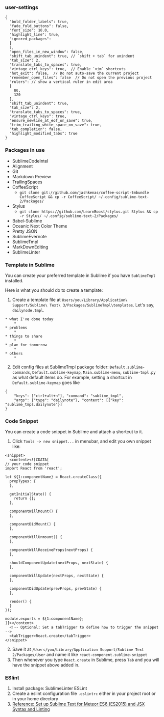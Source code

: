 ### user-settings
```
{
  "bold_folder_labels": true,
  "fade_fold_buttons": false,
  "font_size": 10.0,
  "highlight_line": true,
  "ignored_packages":
  [
  ],
  "open_files_in_new_window": false,
  "shift_tab_unindent": true, // `shift + tab` for unindent
  "tab_size": 2,
  "translate_tabs_to_spaces": true,
  "vintage_ctrl_keys": true,  // Enable `vim` shortcuts
  "hot_exit": false,  // Do not auto-save the current project
  "remember_open_files": false  // Do not open the previous project
  "rulers": // show a vertical ruler in edit area
  [
    80,
    120
  ],
  "shift_tab_unindent": true,
  "tab_size": 2,
  "translate_tabs_to_spaces": true,
  "vintage_ctrl_keys": true,
  "ensure_newline_at_eof_on_save": true,
  "trim_trailing_white_space_on_save": true,
  "tab_completion": false,
  "highlight_modified_tabs": true
}
```

### Packages in use
- SublimeCodeIntel
- Alignment
- Git
- Markdown Preview
- TrailingSpaces
- CoffeeScript
  - `git clone git://github.com/jashkenas/coffee-script-tmbundle CoffeeScript && cp -r CoffeeScript/ ~/.config/sublime-text-2/Packages/`
- Stylus
  - `git clone https://github.com/LearnBoost/stylus.git Stylus && cp -r Stylus/ ~/.config/sublime-text-2/Packages/`
- Babel-Sublime
- Oceanic Next Color Theme
- Pretty JSON
- SublimeEvernote
- SublimeTmpl
- MarkDownEditing
- SublimeLinter

### Template in Sublime
You can create your preferred template in Sublime if you have `SublimeTmpl` installed.

Here is what you should do to create a template:
1. Create a template file at `Users/you/Library/Application\ Support/Sublime\ Text\ 3/Packages/SublimeTmpl\templates`. Let's say, `dailynode.tmpl`.
```
* what I've done today
    *
* problems
    *
* things to share
    *
* plan for tomorrow
    *
* others
    *
```
2. Edit config files at SublimeTmpl package folder: `Default.sublime-commands`, `Default.sublime-keymap`, `Main.sublime-menu`, `sublime-tmpl.py` as what default items do. For example, setting a shortcut in `Default.sublime-keymap` goes like
```
{
    "keys": ["ctrl+alt+n"], "command": "sublime_tmpl",
    "args": {"type": "dailynote"}, "context": [{"key": "sublime_tmpl.dailynote"}]
}
```

### Code Snippet
You can create a code snippet in Sublime and attach a shortcut to it.

1. Click `Tools -> new snippet...` in menubar, and edit you own snippet like:
```
<snippet>
  <content><![CDATA[
// your code snippet
import React from 'react';

let ${1:componentName} = React.createClass({
  propTypes: {
  },

  getInitialState() {
    return {};
  },

  componentWillMount() {
  },

  componentDidMount() {
  },

  componentWillUnmount() {
  },

  componentWillReceiveProps(nextProps) {
  },

  shouldComponentUpdate(nextProps, nextState) {
  },

  componentWillUpdate(nextProps, nextState) {
  },

  componentDidUpdate(prevProps, prevState) {
  },

  render() {
  }
});

module.exports = ${1:componentName};
]]></content>
  <!-- Optional: Set a tabTrigger to define how to trigger the snippet -->
  <tabTrigger>React.create</tabTrigger>
</snippet>
```
2. Save it at `/Users/you/Library/Application Support/Sublime Text 2/Packages/User` and name it like `react-component.sublime-snippet`
3. Then whenever you type `React.create` in Sublime, press `Tab` and you will have the snippet above added in.

### ESlint
1. Install package: SublimeLinter ESLint
2. Create a eslint configuration file `.eslintrc` either in your project root or in your home directory
3. [Reference: Set up Sublime Text for Meteor ES6 (ES2015) and JSX Syntax and Linting](http://info.meteor.com/blog/set-up-sublime-text-for-meteor-es6-es2015-and-jsx-syntax-and-linting)

